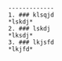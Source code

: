 
    -------------
    1. ### klsqjd
    *lskdj*
    2. ### lskdj
    *lksdj*
    3. ### lkjsfd
    *lkjfd* 
    